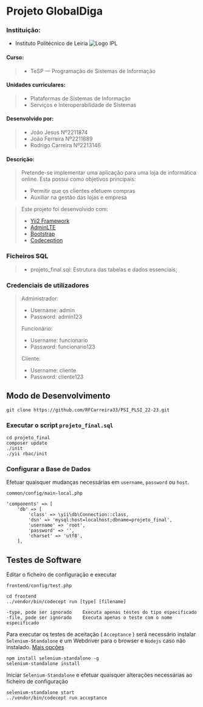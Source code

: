 # Projeto GlobalDiga

### Instituição:

- Instituto Politécnico de Leiria
  ![Logo IPL](https://www.ipleiria.pt/wp-content/uploads/2022/04/estg_h.svg)

#### Curso:

> - TeSP — Programação de Sistemas de Informação

#### Unidades curriculares:

> - Plataformas de Sistemas de Informação
> - Serviços e Interoperabilidade de Sistemas

#### Desenvolvido por:

> - João Jesus Nº2211874
> - João Ferreira Nº2211889
> - Rodrigo Carreira Nº2213146

#### Descrição:

> Pretende-se implementar uma aplicação para uma loja de informática online.
> Esta possui como objetivos principais:
>
> - Permitir que os clientes efetuem compras
> - Auxiliar na gestão das lojas e empresa

> Este projeto foi desenvolvido com:
>
> - [Yii2 Framework](https://www.yiiframework.com/)
> - [AdminLTE](https://adminlte.io)
> - [Bootstrap](https://getbootstrap.com)
> - [Codeception](https://codeception.com)

### Ficheiros SQL

> - projeto_final.sql: Estrutura das tabelas e dados essenciais;

### Credenciais de utilizadores

> Administrador:
>
> - Username: admin
> - Password: admin123
>
> Funcionário:
>
> - Username: funcionario
> - Password: funcionario123
>
> Cliente:
>
> - Username: cliente
> - Password: cliente123

## Modo de Desenvolvimento

    git clone https://github.com/RFCarreira33/PSI_PLSI_22-23.git

### Executar o script `projeto_final.sql`

    cd projeto_final
    composer update
    ./init
    ./yii rbac/init

### Configurar a Base de Dados

Efetuar quaisquer mudanças necessárias em `username`, `password` ou `host`.

    common/config/main-local.php

    'components' => [
        'db' => [
            'class' => \yii\db\Connection::class,
            'dsn' => 'mysql:host=localhost;dbname=projeto_final',
            'username' => 'root',
            'password' => '',
            'charset' => 'utf8',
        ],

## Testes de Software

Editar o ficheiro de configuração e executar

    frontend/config/test.php

    cd frontend
    ../vendor/bin/codecept run [type] [filename]

    -type, pode ser ignorado    Executa apenas testes do tipo especificado
    -file, pode ser ignorado    Executa apenas o teste com o nome especificado

Para executar os testes de aceitação ( `Acceptance` ) será necessário instalar `Selenium-Standalone` e um Webdriver para o browser e `Nodejs` caso não instalado.
[Mais opções](https://codeception.com/docs/AcceptanceTests)

    npm install selenium-standalone -g
    selenium-standalone install

Iniciar `Selenium-Standalone` e efetuar quaisquer alterações necessárias ao ficheiro de configuração

    selenium-standalone start
    ../vendor/bin/codecept run acceptance
